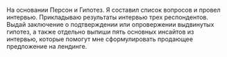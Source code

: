 На основании Персон и Гипотез. Я составил список вопросов и провел интервью. Прикладываю результаты интервью трех респондентов. Выдай заключение о подтверждении или опровержении выдвинутых гипотез, а также отдельно выпиши пять основных инсайтов из интервью, которые помогут мне сформулировать продающее предложение на лендинге.